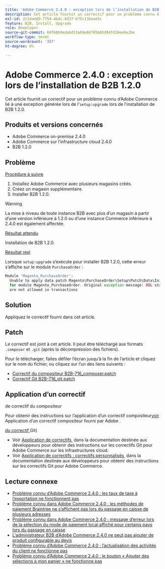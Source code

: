 ```yaml
---
title: 'Adobe Commerce 2.4.0 : exception lors de l’installation de B2B 1.2.0'
description: Cet article fournit un correctif pour un problème connu d’Adobe Commerce lié à une exception générée lors de « setup:upgrade » lors de l’installation de B2B 1.2.0.
exl-id: 2c1dadd9-7754-4b4c-8d37-b75c13beae5c
feature: B2B, Install, Upgrade
role: Developer
source-git-commit: 60f68b9edabd13a69e84705b85d84fd10ee6e2be
workflow-type: tm+mt
source-wordcount: '357'
ht-degree: 0%

---
```


# Adobe Commerce 2.4.0 : exception lors de l’installation de B2B 1.2.0

Cet article fournit un correctif pour un problème connu d’Adobe Commerce lié à une exception générée lors de l’`setup:upgrade` lors de l’installation de B2B 1.2.0.

## Produits et versions concernés

* Adobe Commerce on-premise 2.4.0
* Adobe Commerce sur l’infrastructure cloud 2.4.0
* B2B 1.2.0

## Problème

<u>Procédure à suivre</u>

1. Installez Adobe Commerce avec plusieurs magasins créés.
1. Créez un magasin supplémentaire.
1. Installer B2B 1.2.0.

>[!WARNING]
>
>La mise à niveau de toute instance B2B avec plus d’un magasin à partir d’une version inférieure à 1.2.0 ou d’une instance Commerce inférieure à 2.4.0 est également affectée.

<u>Résultat attendu</u>

Installation de B2B 1.2.0.

<u>Résultat réel</u>

Lorsque `setup:upgrade` s’exécute pour installer B2B 1.2.0, cette erreur s’affiche sur le module `PurchaseOrder` :

```php
Module 'Magento_PurchaseOrder':
  Unable to apply data patch Magento\PurchaseOrder\Setup\Patch\Data\InitPurchaseOrderSalesSequence
  for module Magento_PurchaseOrder. Original exception message: DDL statements
  are not allowed in transactions
```

## Solution

Appliquez le correctif fourni dans cet article.

## Patch

Le correctif est joint à cet article. Il peut être téléchargé aux formats `.composer` et `.git` (après la décompression des fichiers).

Pour le télécharger, faites défiler l’écran jusqu’à la fin de l’article et cliquez sur le nom du fichier, ou cliquez sur l’un des liens suivants :

* [Correctif du compositeur B2B-716\_composer.patch](assets/B2B-716_composer.patch.zip)
* [Correctif Git B2B-716\_git.patch](assets/B2B-716_git.patch.zip)

## Application d’un correctif

<u></u> de correctif du compositeur

Pour obtenir des instructions sur l’application d’un correctif compositeur[&#x200B; voir &#x200B;](/help/how-to/general/how-to-apply-a-composer-patch-provided-by-magento.md)Application d’un correctif compositeur fourni par Adobe .

<u> du correctif </u>Git)

* Voir [&#x200B; Application de correctifs &#x200B;](https://experienceleague.adobe.com/fr/docs/commerce-cloud-service/user-guide/develop/upgrade/apply-patches) dans la documentation destinée aux développeurs pour obtenir des instructions sur les correctifs Git pour Adobe Commerce sur les infrastructures cloud.
* Voir [&#x200B; Application de correctifs : correctifs personnalisés &#x200B;](https://experienceleague.adobe.com/fr/docs/commerce-operations/upgrade-guide/patches/overview#custom-patches) dans la documentation destinée aux développeurs pour obtenir des instructions sur les correctifs Git pour Adobe Commerce.

## Lecture connexe

* [Problème connu d’Adobe Commerce 2.4.0 : les taux de taxe à l’exportation ne fonctionnent pas](/help/troubleshooting/miscellaneous/magento-2-4-0-known-issue-export-tax-rates-does-not-work.md)
* [Problème connu dans Adobe Commerce 2.4.0 : les méthodes de paiement Braintree ne s’affichent pas lors du passage en caisse de plusieurs adresses](/help/troubleshooting/payments/magento-2-4-0-braintree-not-in-multiple-addresses-checkout.md)
* [Problème connu dans Adobe Commerce 2.4.0 : message d’erreur lors de la sélection du mode de paiement local affiché pour certains pays lors du passage en caisse](/help/troubleshooting/payments/magento-2-4-0-checkout-error-selecting-local-payments.md)
* [L’administrateur B2B d’Adobe Commerce 2.4.0 ne peut pas ajouter de produit configurable au devis](/help/troubleshooting/miscellaneous/magento-2-4-0-b2b-admin-can-t-add-configurable-product-to-quote.md)
* [Problème connu d’Adobe Commerce 2.4.0 : l’actualisation des activités du client ne fonctionne pas](/help/troubleshooting/miscellaneous/magento-2-4-0-refresh-on-customer-activities-does-not-work.md)
* [Problème connu d’Adobe Commerce 2.4.0 : le bouton « Ajouter des sélections à mon panier » ne fonctionne pas](/help/troubleshooting/miscellaneous/magento-2-4-0-add-selections-to-my-cart-does-not-work.md)
